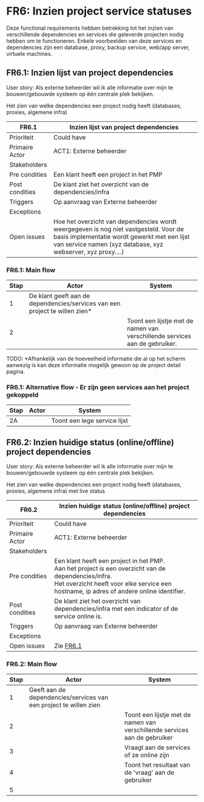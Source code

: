 # FR6: Inzien project service statuses

Deze functional requirements hebben betrekking tot het inzien van verschillende dependencies en services die geleverde projecten nodig hebben om te functioneren. Enkele voorbeelden van deze services en dependencies zijn een database, proxy, backup service, web/app server, virtuele machines.

## FR6.1: Inzien lijst van project dependencies

User story: Als externe beheerder wil ik alle informatie over mijn te bouwen/gebouwde systeem op één centrale plek bekijken.

Het zien van welke dependencies een project nodig heeft (databases, proxies, algemene infra)

| FR6.1 | Inzien lijst van project dependencies |
|---|---|
| Prioriteit | Could have  |
| Primaire Actor | ACT1: Externe beheerder  |
| Stakeholders |  |
| Pre condities | Een klant heeft een project in het PMP|
| Post condities | De klant ziet het overzicht van de dependencies/infra |
| Triggers | Op aanvraag van Externe beheerder |
| Exceptions |  |
| Open issues | Hoe het overzicht van dependencies wordt weergegeven is nog niet vastgesteld. Voor de basis implementatie wordt gewerkt met een lijst van service namen (xyz database, xyz webserver, xyz proxy....) |

### FR6.1: Main flow

|Stap | Actor | System |
|---|---|---|
| 1 | De klant geeft aan de dependencies/services van een project te willen zien* |  |
| 2 |  | Toont een lijstje met de namen van verschillende services aan de gebruiker. |

TODO: *Afhankelijk van de hoeveelheid informatie die al op het scherm aanwezig is kan deze informatie mogelijk gewoon op de project detail pagina.

### FR6.1: Alternative flow - Er zijn geen services aan het project gekoppeld

|Stap | Actor | System |
|---|---|---|
| 2A |  | Toont een lege service lijst |

## FR6.2: Inzien huidige status (online/offline) project dependencies

User story: Als externe beheerder wil ik alle informatie over mijn te bouwen/gebouwde systeem op één centrale plek bekijken.

Het zien van welke dependencies een project nodig heeft (databases, proxies, algemene infra) met live status

| FR6.2 | Inzien huidige status (online/offline) project dependencies |
|---|---|
| Prioriteit | Could have  |
| Primaire Actor | ACT1: Externe beheerder |
| Stakeholders |  |
| Pre condities | Een klant heeft een project in het PMP. </br>Aan het project is een overzicht van de dependencies/infra.</br>Het overzicht heeft voor elke service een hostname, ip adres of andere online identifier. |
| Post condities | De klant ziet het overzicht van dependencies/infra met een indicator of de service online is. |
| Triggers | Op aanvraag van Externe beheerder |
| Exceptions |  |
| Open issues | Zie [FR6.1](#fr61-inzien-lijst-van-project-dependencies) |

### FR6.2: Main flow

|Stap | Actor | System |
|---|---|---|
| 1 | Geeft aan de dependencies/services van een project te willen zien |  |
| 2 |  | Toont een lijstje met de namen van verschillende services aan de gebruiker |
| 3 |  | Vraagt aan de services of ze online zijn |
| 4 |  | Toont het resultaat van de 'vraag' aan de gebruiker |
| 5 |  |  |
